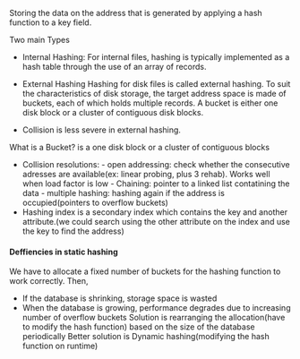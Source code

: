 Storing the data on the address that is generated by applying a hash function to a key field.

Two main Types
- Internal Hashing:
		For internal files, hashing is typically implemented as a hash table through the use of an array of records.
- External Hashing
		Hashing for disk files is called external hashing. To suit the characteristics of disk storage, the target address space is made of buckets, each of which holds multiple records. A bucket is either one disk block or a cluster of contiguous disk blocks.

- Collision is less severe in external hashing.

What is a Bucket?
	is a one disk block or a cluster of contiguous blocks
	
- Collision resolutions:
			- open addressing: check whether the consecutive adresses are available(ex: linear probing, plus 3 rehab). Works well when load factor is low
			- Chaining: pointer to a linked list contatining the data 
			- multiple hashing: hashing again if the address is occupied(pointers to overflow buckets)
- Hashing index is a secondary index which contains the key and another attribute.(we could search using the other attribute on the index and use the key to find the address)

#### Deffiencies in static hashing
We have to allocate a fixed number of buckets  for the hashing function to work correctly.
Then,
- If the database is shrinking, storage space is wasted
- When the database is growing, performance degrades due to increasing number of overflow buckets
Solution is rearranging the allocation(have to modify the hash function) based on the size of the database periodically
Better solution is Dynamic hashing(modifying the hash function on runtime)